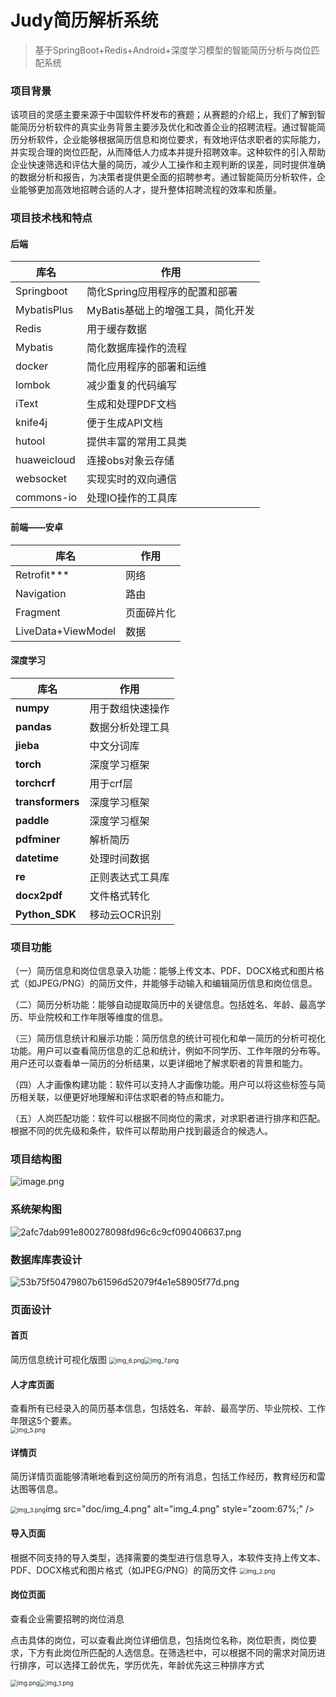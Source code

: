 # Judy简历解析系统



> 基于SpringBoot+Redis+Android+深度学习模型的智能简历分析与岗位匹配系统

### 项目背景

该项目的灵感主要来源于中国软件杯发布的赛题；从赛题的介绍上，我们了解到智能简历分析软件的真实业务背景主要涉及优化和改善企业的招聘流程。通过智能简历分析软件，企业能够根据简历信息和岗位要求，有效地评估求职者的实际能力，并实现合理的岗位匹配，从而降低人力成本并提升招聘效率。这种软件的引入帮助企业快速筛选和评估大量的简历，减少人工操作和主观判断的误差，同时提供准确的数据分析和报告，为决策者提供更全面的招聘参考。通过智能简历分析软件，企业能够更加高效地招聘合适的人才，提升整体招聘流程的效率和质量。

### 项目技术栈和特点 

#### 后端

| 库名        | 作用                    |
| --------------------- | --------------------------------- |
| Springboot  | 简化Spring应用程序的配置和部署    |
| MybatisPlus | MyBatis基础上的增强工具，简化开发 |
| Redis       | 用于缓存数据                      |
| Mybatis     | 简化数据库操作的流程              |
| docker      | 简化应用程序的部署和运维          |
| lombok      | 减少重复的代码编写                |
| iText       | 生成和处理PDF文档                 |
| knife4j     | 便于生成API文档                   |
| hutool      | 提供丰富的常用工具类              |
| huaweicloud | 连接obs对象云存储                 |
| websocket   | 实现实时的双向通信                |
| commons-io  | 处理IO操作的工具库                |

#### 前端——安卓

| 库名                         | 作用       |
| ---------------------------- | -------------------- |
| Retrofit\***            | 网络       |
| Navigation         | 路由       |
| Fragment           | 页面碎片化 |
| LiveData+ViewModel | 数据       |

#### 深度学习

| **库名**         | **作用**         |
| ---------------- | ---------------- |
| **numpy**        | 用于数组快速操作 |
| **pandas**       | 数据分析处理工具 |
| **jieba**        | 中文分词库       |
| **torch**        | 深度学习框架     |
| **torchcrf**     | 用于crf层        |
| **transformers** | 深度学习框架     |
| **paddle**       | 深度学习框架     |
| **pdfminer**     | 解析简历         |
| **datetime**     | 处理时间数据     |
| **re**           | 正则表达式工具库 |
| **docx2pdf**     | 文件格式转化     |
| **Python_SDK**   | 移动云OCR识别    |



### 项目功能

（一）简历信息和岗位信息录入功能：能够上传文本、PDF、DOCX格式和图片格式（如JPEG/PNG）的简历文件，并能够手动输入和编辑简历信息和岗位信息。

（二）简历分析功能：能够自动提取简历中的关键信息。包括姓名、年龄、最高学历、毕业院校和工作年限等维度的信息。

（三）简历信息统计和展示功能：简历信息的统计可视化和单一简历的分析可视化功能。用户可以查看简历信息的汇总和统计，例如不同学历、工作年限的分布等。用户还可以查看单一简历的分析结果，以更详细地了解求职者的背景和能力。

（四）人才画像构建功能：软件可以支持人才画像功能。用户可以将这些标签与简历相关联，以便更好地理解和评估求职者的特点和能力。

（五）人岗匹配功能：软件可以根据不同岗位的需求，对求职者进行排序和匹配。根据不同的优先级和条件，软件可以帮助用户找到最适合的候选人。 



### 项目结构图

![image.png](doc%2Fimage.png)



### 系统架构图
![2afc7dab991e800278098fd96c6c9cf090406637.png](doc%2F2afc7dab991e800278098fd96c6c9cf090406637.png)


### 数据库库表设计
![53b75f50479807b61596d52079f4e1e58905f77d.png](doc%2F53b75f50479807b61596d52079f4e1e58905f77d.png)

### 页面设计

#### 首页

简历信息统计可视化版图
<img src="doc/img_6.png/" alt="img_6.png" style="zoom:67%;" /><img src="doc/img_7.png/" alt="img_7.png" style="zoom:67%;" />

#### 人才库页面

查看所有已经录入的简历基本信息，包括姓名、年龄、最高学历、毕业院校、工作年限这5个要素。  
<img src="doc/img_5.png/" alt="img_5.png" style="zoom:67%;" />

#### 详情页

简历详情页面能够清晰地看到这份简历的所有消息，包括工作经历，教育经历和雷达图等信息。

<img src="doc/img_3.png\" alt="img_3.png" style="zoom:67%;" />img src="doc/img_4.png\" alt="img_4.png" style="zoom:67%;" />

#### 导入页面

根据不同支持的导入类型，选择需要的类型进行信息导入，本软件支持上传文本、PDF、DOCX格式和图片格式（如JPEG/PNG）的简历文件
<img src="doc/img_2.png\" alt="img_2.png" style="zoom:67%;" />

#### 岗位页面

查看企业需要招聘的岗位消息

点击具体的岗位，可以查看此岗位详细信息，包括岗位名称，岗位职责，岗位要求，下方有此岗位所匹配的人选信息。在筛选栏中，可以根据不同的需求对简历进行排序，可以选择工龄优先，学历优先，年龄优先这三种排序方式

<img src="doc/img.png\" alt="img.png" style="zoom:67%;" /><img src="doc/img_1.png\" alt="img_1.png" style="zoom:67%;" />









